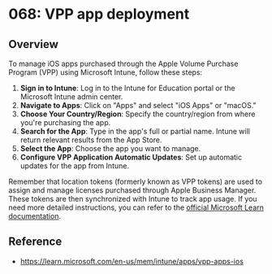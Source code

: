 # 068: VPP app deployment

## Overview
To manage iOS apps purchased through the Apple Volume Purchase Program (VPP) using Microsoft Intune, follow these steps:

1. **Sign in to Intune**: Log in to the Intune for Education portal or the Microsoft Intune admin center.
2. **Navigate to Apps**: Click on "Apps" and select "iOS Apps" or "macOS."
3. **Choose Your Country/Region**: Specify the country/region from where you're purchasing the app.
4. **Search for the App**: Type in the app's full or partial name. Intune will return relevant results from the App Store.
5. **Select the App**: Choose the app you want to manage.
6. **Configure VPP Application Automatic Updates**: Set up automatic updates for the app from Intune.

Remember that location tokens (formerly known as VPP tokens) are used to assign and manage licenses purchased through Apple Business Manager. These tokens are then synchronized with Intune to track app usage. If you need more detailed instructions, you can refer to the [official Microsoft Learn documentation](https://learn.microsoft.com/en-us/intune/apps/vpp-apps-ios).

## Reference

* https://learn.microsoft.com/en-us/mem/intune/apps/vpp-apps-ios

